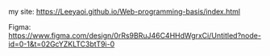 my site:
https://Leeyaoi.github.io/Web-programming-basis/index.html

Figma:
https://www.figma.com/design/0rRs9BRuJ46C4HHdWgrxCi/Untitled?node-id=0-1&t=02GcYZKLTC3btT9i-0
